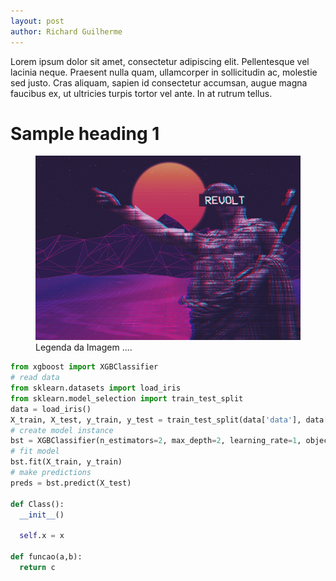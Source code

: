 ```yaml
---
layout: post
author: Richard Guilherme
---
```


Lorem ipsum dolor sit amet, consectetur adipiscing elit. Pellentesque vel lacinia neque. Praesent nulla quam, ullamcorper in sollicitudin ac, molestie sed justo. Cras aliquam, sapien id consectetur accumsan, augue magna faucibus ex, ut ultricies turpis tortor vel ante. In at rutrum tellus.

# Sample heading 1

<figure>
  <img src="images\revolt.jpg" alt="Texto Alternativo">
  <figcaption>Legenda da Imagem ....</figcaption>
</figure>

```python
from xgboost import XGBClassifier
# read data
from sklearn.datasets import load_iris
from sklearn.model_selection import train_test_split
data = load_iris()
X_train, X_test, y_train, y_test = train_test_split(data['data'], data['target'], test_size=.2)
# create model instance
bst = XGBClassifier(n_estimators=2, max_depth=2, learning_rate=1, objective='binary:logistic', enable_categorical = True)
# fit model
bst.fit(X_train, y_train)
# make predictions
preds = bst.predict(X_test)

def Class():
  __init__()

  self.x = x

def funcao(a,b):
  return c
```